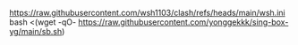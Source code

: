 https://raw.githubusercontent.com/wsh1103/clash/refs/heads/main/wsh.ini
bash <(wget -qO- https://raw.githubusercontent.com/yonggekkk/sing-box-yg/main/sb.sh)
